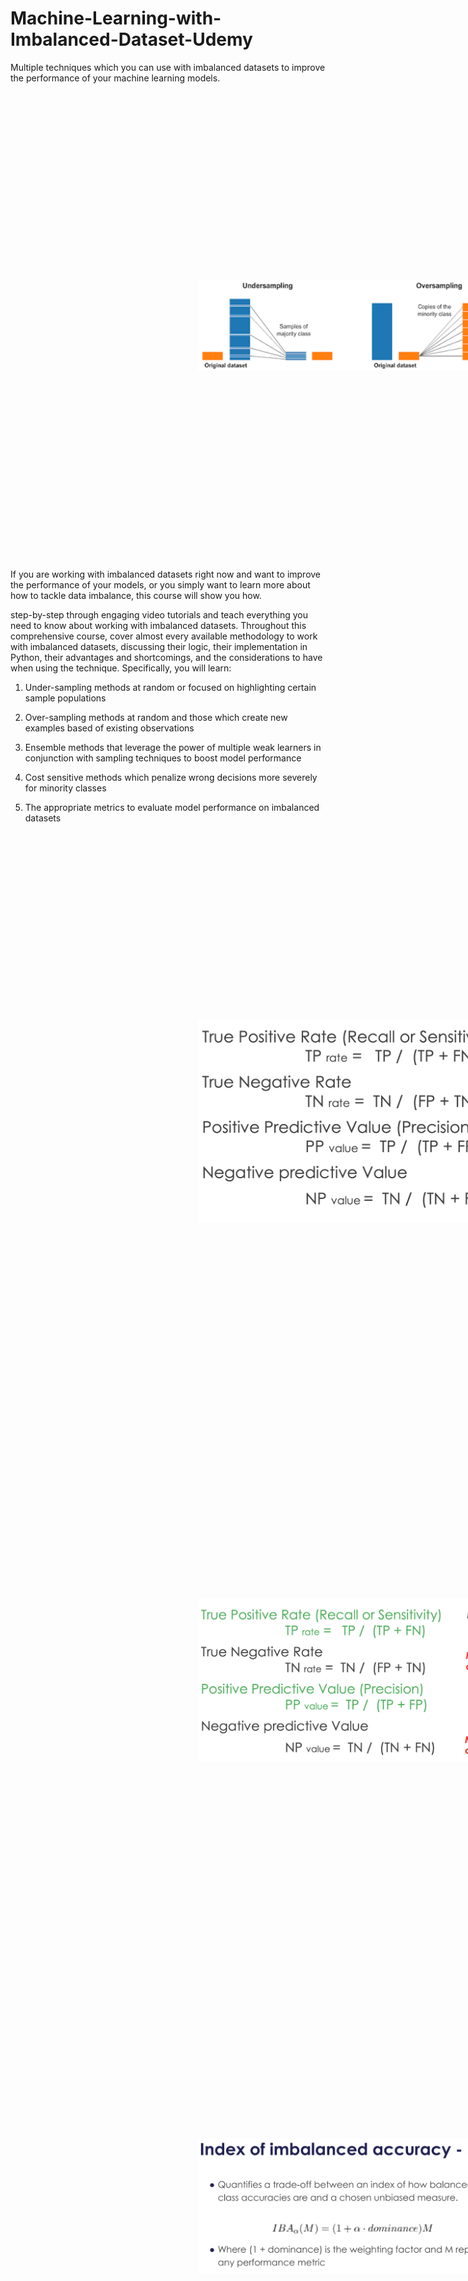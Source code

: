 # Machine-Learning-with-Imbalanced-Dataset-Udemy
Multiple techniques which you can use with imbalanced datasets to improve the performance of your machine learning models.

<a style="width: 300px" href="https://www.udemy.com/share/103L7G3@9PQbOG4ss9fAzTpCO9tzlUQBRF7GOwkvQnS8VCrJihC4jwf_caw-2IdXHKhJ4g2bog==/"><img alt="Machine-Learning-with-Imbalanced-Dataset" src="./cover.png" style="width: 500px; height: auto; padding: 300px;"></a>


If you are working with imbalanced datasets right now and want to improve the performance of your models, or you simply want to learn more about how to tackle data imbalance, this course will show you how.

step-by-step through engaging video tutorials and teach everything you need to know about working with imbalanced datasets. Throughout this comprehensive course, cover almost every available methodology to work with imbalanced datasets, discussing their logic, their implementation in Python, their advantages and shortcomings, and the considerations to have when using the technique. Specifically, you will learn:

1. Under-sampling methods at random or focused on highlighting certain sample populations

2. Over-sampling methods at random and those which create new examples based of existing observations

3. Ensemble methods that leverage the power of multiple weak learners in conjunction with sampling techniques to boost model performance

4. Cost sensitive methods which penalize wrong decisions more severely for minority classes

5. The appropriate metrics to evaluate model performance on imbalanced datasets

<img src="./PrecisionandRecall1.png" alt="Precision and Recall" style="width: 500px; height: auto; padding: 300px;">

<img src="./PrecisionandRecall2.png" alt="Precision and Recall" style="width: 500px; height: auto; padding: 300px;">

<img src="./indexofimbalanced.png" alt="Index of Imbalanced" style="width: 500px; height: auto; padding: 300px;">

